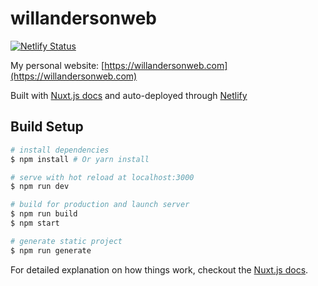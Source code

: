 # willandersonweb

[![Netlify Status](https://api.netlify.com/api/v1/badges/ef198edc-e9c4-472b-b9bf-c86debfadef9/deploy-status)](https://app.netlify.com/sites/willandersonweb/deploys)

My personal website: [https://willandersonweb.com](https://willandersonweb.com)

Built with [Nuxt.js docs](https://github.com/nuxt/nuxt.js) and auto-deployed through [Netlify](https://www.netlify.com/)


## Build Setup

``` bash
# install dependencies
$ npm install # Or yarn install

# serve with hot reload at localhost:3000
$ npm run dev

# build for production and launch server
$ npm run build
$ npm start

# generate static project
$ npm run generate
```

For detailed explanation on how things work, checkout the [Nuxt.js docs](https://github.com/nuxt/nuxt.js).

